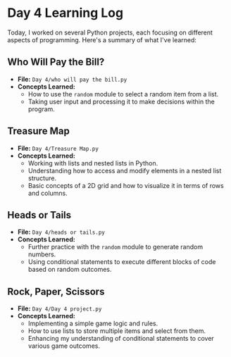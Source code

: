 # Day 4 Learning Log

Today, I worked on several Python projects, each focusing on different aspects of programming. Here's a summary of what I've learned:

## Who Will Pay the Bill?
- **File:** `Day 4/who will pay the bill.py`
- **Concepts Learned:**
  - How to use the `random` module to select a random item from a list.
  - Taking user input and processing it to make decisions within the program.

## Treasure Map
- **File:** `Day 4/Treasure Map.py`
- **Concepts Learned:**
  - Working with lists and nested lists in Python.
  - Understanding how to access and modify elements in a nested list structure.
  - Basic concepts of a 2D grid and how to visualize it in terms of rows and columns.

## Heads or Tails
- **File:** `Day 4/heads or tails.py`
- **Concepts Learned:**
  - Further practice with the `random` module to generate random numbers.
  - Using conditional statements to execute different blocks of code based on random outcomes.

## Rock, Paper, Scissors
- **File:** `Day 4/Day 4 project.py`
- **Concepts Learned:**
  - Implementing a simple game logic and rules.
  - How to use lists to store multiple items and select from them.
  - Enhancing my understanding of conditional statements to cover various game outcomes.
